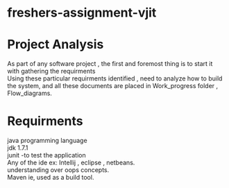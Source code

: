
# freshers-assignment-vjit

# Project Analysis

As part of any software project , the first and foremost thing is to start it with gathering the requirments <br />
Using these particular requirments identified  , need to analyze how to build the system, and all these documents are placed in Work_progress folder , Flow_diagrams.<br />

# Requirments
java programming language <br />
jdk 1.7.1 <br />
junit -to test the application <br />
Any of the ide  ex: Intellij , eclipse , netbeans. <br />
understanding over oops concepts.<br />
Maven ie, used as a build tool.<br />


